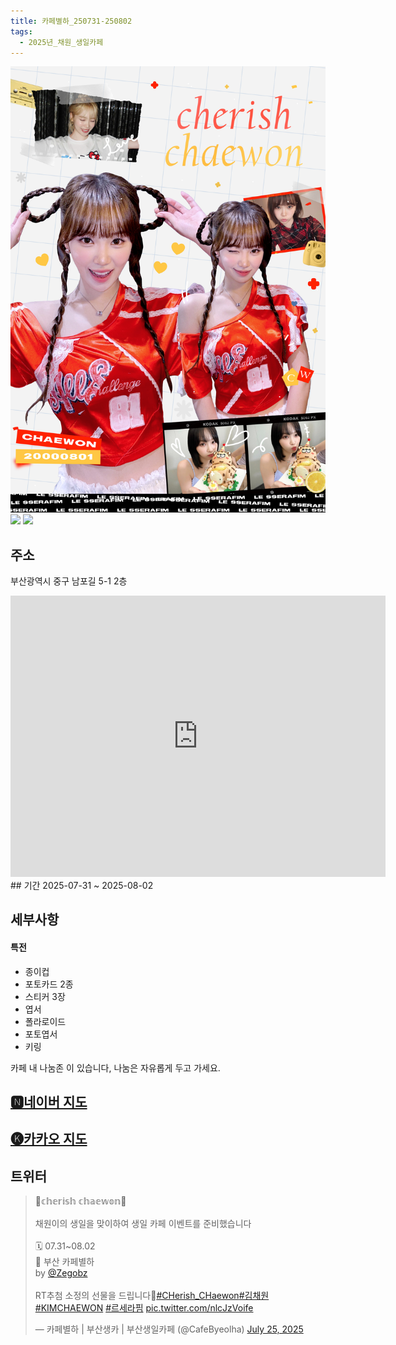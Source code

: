 ```yaml
---
title: 카페별하_250731-250802
tags:
  - 2025년_채원_생일카페
---
```

<img src="assets/GwtiE4pbgAAQhxb.jpg">
<img src="assets/GwtiIaRasAAllW9.jpg">
<img src="assets/Gwtj6gubgAUn0FS.jpg">

## 주소
부산광역시 중구 남포길 5-1 2층


<iframe src="https://www.google.com/maps/embed?pb=!1m18!1m12!1m3!1d3749.7117422009824!2d129.02639543884717!3d35.09887868830806!2m3!1f0!2f0!3f0!3m2!1i1024!2i768!4f13.1!3m3!1m2!1s0x3568e90a82447589%3A0x6d711f75059f78b1!2z67aA7IKw6rSR7Jet7IucIOykkeq1rCDrgqjtj6zquLggNS0xIDLsuLU!5e0!3m2!1sko!2skr!4v1753540907211!5m2!1sko!2skr" width="600" height="450" style="border:0;" allowfullscreen="" loading="lazy" referrerpolicy="no-referrer-when-downgrade"></iframe>
## 기간
2025-07-31 ~ 2025-08-02

## 세부사항

#### 특전
- 종이컵
- 포토카드 2종
- 스티커 3장
- 엽서
- 폴라로이드
- 포토엽서
- 키링

카페 내 나눔존 이 있습니다, 나눔은 자유롭게 두고 가세요.


## [🅽네이버 지도](https://naver.me/xGIUcxfJ)
## [🅚카카오 지도](https://place.map.kakao.com/1344601692)
## 트위터 

<blockquote class="twitter-tweet"><p lang="ko" dir="ltr">🎂𝕔𝕙𝕖𝕣𝕚𝕤𝕙 𝕔𝕙𝕒𝕖𝕨𝕠𝕟🎂<br><br>채원이의 생일을 맞이하여 생일 카페 이벤트를 준비했습니다<br><br>🗓 07.31~08.02<br>🏢 부산 카페별하<br>by <a href="https://twitter.com/Zegobz?ref_src=twsrc%5Etfw">@Zegobz</a><br><br>RT추첨 소정의 선물을 드립니다🎁<a href="https://twitter.com/hashtag/CHerish_CHaewon?src=hash&amp;ref_src=twsrc%5Etfw">#CHerish_CHaewon</a><a href="https://twitter.com/hashtag/%EA%B9%80%EC%B1%84%EC%9B%90?src=hash&amp;ref_src=twsrc%5Etfw">#김채원</a> <a href="https://twitter.com/hashtag/KIMCHAEWON?src=hash&amp;ref_src=twsrc%5Etfw">#KIMCHAEWON</a> <a href="https://twitter.com/hashtag/%EB%A5%B4%EC%84%B8%EB%9D%BC%ED%95%8C?src=hash&amp;ref_src=twsrc%5Etfw">#르세라핌</a> <a href="https://t.co/nlcJzVoife">pic.twitter.com/nlcJzVoife</a></p>&mdash; 카페별하 | 부산생카 | 부산생일카페 (@CafeByeolha) <a href="https://twitter.com/CafeByeolha/status/1948761265511563716?ref_src=twsrc%5Etfw">July 25, 2025</a></blockquote> <script async src="https://platform.twitter.com/widgets.js" charset="utf-8"></script>
